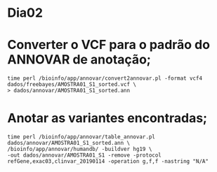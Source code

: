 # Dia02
# Converter o VCF para o padrão do ANNOVAR de anotação;
```
time perl /bioinfo/app/annovar/convert2annovar.pl -format vcf4 dados/freebayes/AMOSTRA01_S1_sorted.vcf \
> dados/annovar/AMOSTRA01_S1_sorted.ann
```

# Anotar as variantes encontradas;
```
time perl /bioinfo/app/annovar/table_annovar.pl dados/annovar/AMOSTRA01_S1_sorted.ann \
/bioinfo/app/annovar/humandb/ -buildver hg19 \
-out dados/annovar/AMOSTRA01_S1 -remove -protocol refGene,exac03,clinvar_20190114 -operation g,f,f -nastring "N/A"
```

